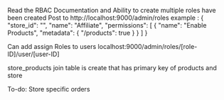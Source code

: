 


Read the RBAC Documentation and
Ability to create multiple roles have been created 
Post to http://localhost:9000/admin/roles
example : {
  "store_id": "<Store ID>",
  "name": "Affiliate",
  "permissions": [
    {
      "name": "Enable Products",
      "metadata": {
          "/products": true
      }
    }
  ]
}

Can add assign Roles to users
localhost:9000/admin/roles/[role-ID]/user/[user-ID]


store_products join table is create that has primary key of products and store

To-do: Store specific orders